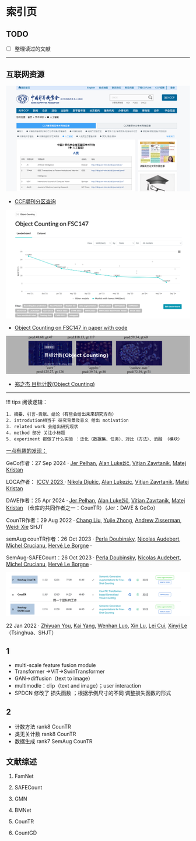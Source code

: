 # 索引页
## TODO

- [ ] 整理读过的文献

----

## 互联网资源

![image-20241118173701415](images/image-20241118173701415.png)

- [CCF期刊分区查询](https://www.ccf.org.cn/Academic_Evaluation/AI/)

![image-20241117153425282](images/image-20241117153425282.png)

- [Object Counting on FSC147 in paper with code](https://paperswithcode.com/sota/object-counting-on-fsc147)

![image-20241117104334888](images/image-20241117104334888.png)    

- [郑之杰 目标计数(Object Counting)](https://0809zheng.github.io/2023/05/01/counting.html) 




------

!!! tips
	阅读逻辑：
	

	1. 摘要、引言-贡献、结论（有些会给出未来研究方向）  
	2. introdution相当于 研究背景及意义 给出 motivation  
	3. related work 会给出研究现状  
	4. method 部分 关注小标题  
	5. experiment 都做了什么实验 ：泛化（数据集、任务）、对比（方法）、消融 （模块）



<u>一点有趣的发现：</u>

GeCo作者：27 Sep 2024 · [Jer Pelhan](https://paperswithcode.com/author/jer-pelhan), [Alan Lukežič](https://paperswithcode.com/author/alan-lukezic-1), [Vitjan Zavrtanik](https://paperswithcode.com/author/vitjan-zavrtanik), [Matej Kristan](https://paperswithcode.com/author/matej-kristan)

LOCA作者： [ICCV 2023 ](https://paperswithcode.com/conference/iccv-2023-1) · [Nikola Djukic](https://paperswithcode.com/author/nikola-djukic), [Alan Lukezic](https://paperswithcode.com/author/alan-lukezic), [Vitjan Zavrtanik](https://paperswithcode.com/author/vitjan-zavrtanik), [Matej Kristan](https://paperswithcode.com/author/matej-kristan) 

DAVE作者：25 Apr 2024 · [Jer Pelhan](https://paperswithcode.com/author/jer-pelhan), [Alan Lukežič](https://paperswithcode.com/author/alan-lukezic-1), [Vitjan Zavrtanik](https://paperswithcode.com/author/vitjan-zavrtanik), [Matej Kristan](https://paperswithcode.com/author/matej-kristan) （仓库的共同作者之一：CounTR）（Jer：DAVE & GeCo）

CounTR作者：29 Aug 2022 · [Chang Liu](https://paperswithcode.com/author/chang-liu), [Yujie Zhong](https://paperswithcode.com/author/yujie-zhong), [Andrew Zisserman](https://paperswithcode.com/author/andrew-zisserman), [Weidi Xie](https://paperswithcode.com/author/weidi-xie)  SHJT

semAug counTR作者：26 Oct 2023 · [Perla Doubinsky](https://paperswithcode.com/author/perla-doubinsky), [Nicolas Audebert](https://paperswithcode.com/author/nicolas-audebert), [Michel Crucianu](https://paperswithcode.com/author/michel-crucianu), [Hervé Le Borgne](https://paperswithcode.com/author/herve-le-borgne-1) ·

SemAug-SAFECount：26 Oct 2023 · [Perla Doubinsky](https://paperswithcode.com/author/perla-doubinsky), [Nicolas Audebert](https://paperswithcode.com/author/nicolas-audebert), [Michel Crucianu](https://paperswithcode.com/author/michel-crucianu), [Hervé Le Borgne](https://paperswithcode.com/author/herve-le-borgne-1) ·

![image-20241118150042042](images/image-20241118150042042.png)

22 Jan 2022 · [Zhiyuan You](https://paperswithcode.com/author/zhiyuan-you), [Kai Yang](https://paperswithcode.com/author/kai-yang), [Wenhan Luo](https://paperswithcode.com/author/wenhan-luo), [Xin Lu](https://paperswithcode.com/author/xin-lu), [Lei Cui](https://paperswithcode.com/author/lei-cui), [Xinyi Le](https://paperswithcode.com/author/xinyi-le) （Tsinghua、SHJT）

## 1

- multi-scale feature fusion module
- Transformer →ViT→SwinTransformer
- GAN→diffusion（text to image）
- multimodle：clip（text and image）；user interaction
- SPDCN 修改了 损失函数 ；根据示例尺寸的不同 调整损失函数的形式

## 2

- 计数方法  rank8 CounTR
- 类无关计数 rank8 CounTR
- 数据生成 rank7 SemAug CounTR

## 文献综述

1. FamNet

2. SAFECount

3. GMN

4. BMNet

5. CounTR

6. CountGD

   
